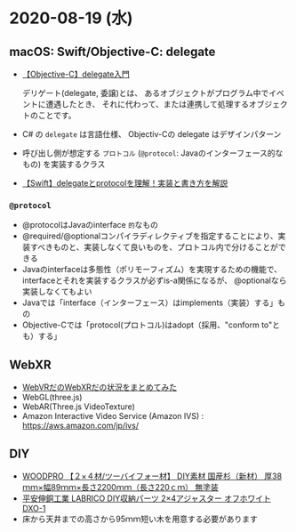 # 2020-08-19 (水)

## macOS: Swift/Objective-C: delegate

- [【Objective-C】delegate入門](https://qiita.com/ktaguchi/items/4622d01a741ed47c20f8)

    デリゲート(delegate, 委譲)とは、
    あるオブジェクトがプログラム中でイベントに遭遇したとき、
    それに代わって、または連携して処理するオブジェクトのことです。

- C# の `delegate` は言語仕様、 Objectiv-Cの delegate はデザインパターン
- 呼び出し側が想定する `プロトコル` (`@protocol`: Javaのインターフェース的なもの) を実装するクラス
- [【Swift】delegateとprotocolを理解！実装と書き方を解説](https://pg-happy.jp/swift-delegate-protocol-rikai.html)

### `@protocol`

- @protocolはJavaのinterface `的`なもの
- @required/@optionalコンパイラディレクティブを指定することにより、実装すべきものと、実装しなくて良いものを、プロトコル内で分けることができる
- Javaのinterfaceは多態性（ポリモーフィズム）を実現するための機能で、interfaceとそれを実装するクラスが必ずis-a関係になるが、 @optionalなら実装しなくてもよい
- Javaでは「interface（インターフェース）はimplements（実装）する」もの
- Objective-Cでは「protocol(プロトコル)はadopt（採用、"conform to"とも）する」


## WebXR

- [WebVRだのWebXRだの状況をまとめてみた](https://qiita.com/emadurandal/items/baf68501b3a50b9a2b17)
- WebGL(three.js)
- WebAR(Three.js VideoTexture)
- Amazon Interactive Video Service (Amazon IVS) : https://aws.amazon.com/jp/ivs/

## DIY

- [WOODPRO 【２×４材/ツーバイフォー材】 DIY素材 国産杉（新材） 厚38ｍｍ×幅89ｍｍ×長さ2200ｍｍ（長さ220ｃｍ） 無塗装](https://www.amazon.co.jp/dp/B0799F1D6V/)
- [平安伸銅工業 LABRICO DIY収納パーツ 2×4アジャスター オフホワイト DXO-1](https://www.amazon.co.jp/dp/B01HTRVZ0A)
- 床から天井までの高さから95ｍｍ短い木を用意する必要があります